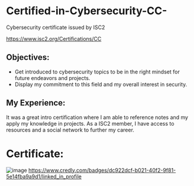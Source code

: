 # Certified-in-Cybersecurity-CC-
Cybersecurity certificate issued by ISC2

https://www.isc2.org/Certifications/CC

## Objectives:
- Get introduced to cybersecurity topics to be in the right mindset for future endeavors and projects.
- Display my commitment to this field and my overall interest in security.

## My Experience:
It was a great intro certification where I am able to reference notes and my apply my knowledge in projects. As a ISC2 member, I have access to resources and a social network to further my career.

# Certificate:
![image](https://github.com/Dyang0/Certified-in-Cybersecurity-CC-/assets/70818105/d0bfbdc5-fad0-41f3-9fbb-e94ce58c348a)
https://www.credly.com/badges/dc922dcf-b021-40f2-9f81-5e14fba9a9d1/linked_in_profile

